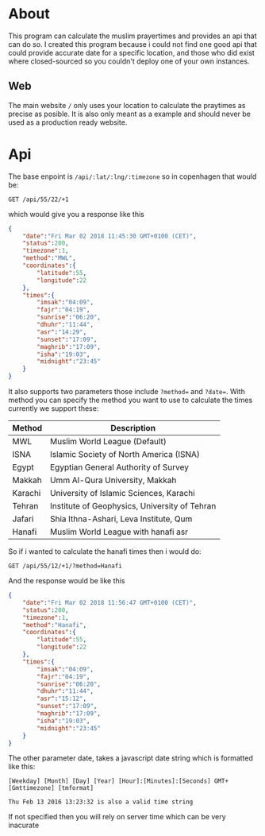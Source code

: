 # About
This program can calculate the muslim prayertimes and provides an api that can do so. 
I created this program because i could not find one good api that could provide accurate
date for a specific location, and those who did exist where closed-sourced so you couldn't deploy
one of your own instances.

## Web
The main website `/` only uses your location to calculate the praytimes as precise as 
posible. It is also only meant as a example and should never be used as a production ready
website.

# Api
The base enpoint is `/api/:lat/:lng/:timezone` so in copenhagen that would be:
```http
GET /api/55/22/+1
```

which would give you a response like this
```json
{
    "date":"Fri Mar 02 2018 11:45:30 GMT+0100 (CET)",
    "status":200,
    "timezone":1,
    "method":"MWL",
    "coordinates":{
        "latitude":55,
        "longitude":22
    },
    "times":{
        "imsak":"04:09",
        "fajr":"04:19",
        "sunrise":"06:20",
        "dhuhr":"11:44",
        "asr":"14:29",
        "sunset":"17:09",
        "maghrib":"17:09",
        "isha":"19:03",
        "midnight":"23:45"
    }
}
```

It also supports two parameters those include `?method=` and `?date=`. With method you can specify the method you want to use
to calculate the times currently we support these:

| Method  | Description                                   |
|---------|-----------------------------------------------|
| MWL     | Muslim World League (Default)                 |
| ISNA    | Islamic Society of North America (ISNA)       |
| Egypt   | Egyptian General Authority of Survey          |
| Makkah  | Umm Al-Qura University, Makkah                |
| Karachi | University of Islamic Sciences, Karachi       |
| Tehran  | Institute of Geophysics, University of Tehran |
| Jafari  | Shia Ithna-Ashari, Leva Institute, Qum        |
| Hanafi  | Muslim World League with hanafi asr           |

So if i wanted to calculate the hanafi times then i would do:
```http
GET /api/55/12/+1/?method=Hanafi
```
And the response would be like this
```json
{
    "date":"Fri Mar 02 2018 11:56:47 GMT+0100 (CET)",
    "status":200,
    "timezone":1,
    "method":"Hanafi",
    "coordinates":{
        "latitude":55,
        "longitude":22
    },
    "times":{
        "imsak":"04:09",
        "fajr":"04:19",
        "sunrise":"06:20",
        "dhuhr":"11:44",
        "asr":"15:12",
        "sunset":"17:09",
        "maghrib":"17:09",
        "isha":"19:03",
        "midnight":"23:45"
    }
}
```

The other parameter date, takes a javascript date string which is formatted like this:
```
[Weekday] [Month] [Day] [Year] [Hour]:[Minutes]:[Seconds] GMT+[Gmttimezone] [tmformat]

Thu Feb 13 2016 13:23:32 is also a valid time string
```
If not specified then you will rely on server time which can be very inacurate